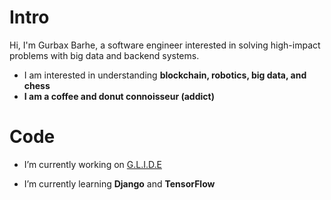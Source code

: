 <h1 align="left">Intro</h1>
<p align="left">Hi, I'm Gurbax Barhe, a software engineer interested in solving high-impact problems with big data and backend systems.</p>

- I am interested in understanding **blockchain, robotics, big data, and chess**
- **I am a coffee and donut connoisseur (addict)**

  


<h1 align="left">Code</h1>

- I’m currently working on [G.L.I.D.E](https://github.com/gurbaxbarhe/G.L.I.D.E)

- I’m currently learning **Django** and **TensorFlow**

